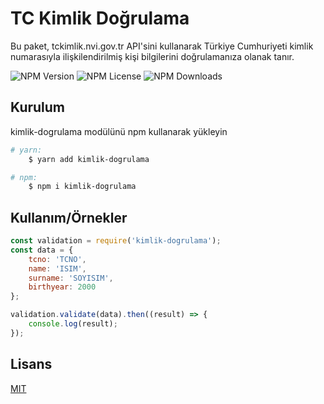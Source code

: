 # TC Kimlik Doğrulama

Bu paket, tckimlik.nvi.gov.tr API'sini kullanarak Türkiye Cumhuriyeti kimlik numarasıyla ilişkilendirilmiş kişi bilgilerini doğrulamanıza olanak tanır. 

 ![NPM Version](https://img.shields.io/npm/v/kimlik-dogrulama)  ![NPM License](https://img.shields.io/npm/l/kimlik-dogrulama)  ![NPM Downloads](https://img.shields.io/npm/dw/kimlik-dogrulama?link=https%3A%2F%2Fwww.npmjs.com%2Fpackage%2Fkimlik-dogrulama) 


## Kurulum 

kimlik-dogrulama modülünü npm kullanarak yükleyin

```bash 
# yarn: 
    $ yarn add kimlik-dogrulama

# npm:
    $ npm i kimlik-dogrulama
```
    
## Kullanım/Örnekler

```javascript
const validation = require('kimlik-dogrulama');
const data = {
    tcno: 'TCNO',
    name: 'ISIM',
    surname: 'SOYISIM',
    birthyear: 2000
};

validation.validate(data).then((result) => {
    console.log(result);
});
```

  
## Lisans

[MIT](https://choosealicense.com/licenses/mit/)

  